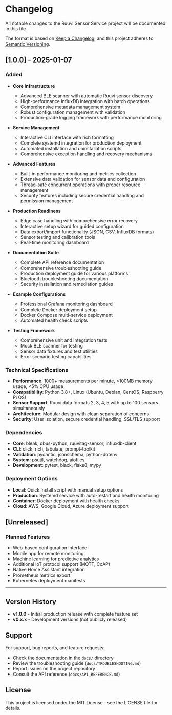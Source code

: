 # Changelog

All notable changes to the Ruuvi Sensor Service project will be documented in this file.

The format is based on [Keep a Changelog](https://keepachangelog.com/en/1.0.0/),
and this project adheres to [Semantic Versioning](https://semver.org/spec/v2.0.0.html).

## [1.0.0] - 2025-01-07

### Added
- **Core Infrastructure**
  - Advanced BLE scanner with automatic Ruuvi sensor discovery
  - High-performance InfluxDB integration with batch operations
  - Comprehensive metadata management system
  - Robust configuration management with validation
  - Production-grade logging framework with performance monitoring

- **Service Management**
  - Interactive CLI interface with rich formatting
  - Complete systemd integration for production deployment
  - Automated installation and uninstallation scripts
  - Comprehensive exception handling and recovery mechanisms

- **Advanced Features**
  - Built-in performance monitoring and metrics collection
  - Extensive data validation for sensor data and configuration
  - Thread-safe concurrent operations with proper resource management
  - Security features including secure credential handling and permission management

- **Production Readiness**
  - Edge case handling with comprehensive error recovery
  - Interactive setup wizard for guided configuration
  - Data export/import functionality (JSON, CSV, InfluxDB formats)
  - Sensor testing and calibration tools
  - Real-time monitoring dashboard

- **Documentation Suite**
  - Complete API reference documentation
  - Comprehensive troubleshooting guide
  - Production deployment guide for various platforms
  - Bluetooth troubleshooting documentation
  - Security installation and remediation guides

- **Example Configurations**
  - Professional Grafana monitoring dashboard
  - Complete Docker deployment setup
  - Docker Compose multi-service deployment
  - Automated health check scripts

- **Testing Framework**
  - Comprehensive unit and integration tests
  - Mock BLE scanner for testing
  - Sensor data fixtures and test utilities
  - Error scenario testing capabilities

### Technical Specifications
- **Performance**: 1000+ measurements per minute, <100MB memory usage, <5% CPU usage
- **Compatibility**: Python 3.8+, Linux (Ubuntu, Debian, CentOS, Raspberry Pi OS)
- **Sensor Support**: Ruuvi data formats 2, 3, 4, 5 with up to 100 sensors simultaneously
- **Architecture**: Modular design with clean separation of concerns
- **Security**: User isolation, secure credential handling, SSL/TLS support

### Dependencies
- **Core**: bleak, dbus-python, ruuvitag-sensor, influxdb-client
- **CLI**: click, rich, tabulate, prompt-toolkit
- **Validation**: pydantic, jsonschema, python-dotenv
- **System**: psutil, watchdog, aiofiles
- **Development**: pytest, black, flake8, mypy

### Deployment Options
- **Local**: Quick install script with manual setup options
- **Production**: Systemd service with auto-restart and health monitoring
- **Container**: Docker deployment with health checks
- **Cloud**: AWS, Google Cloud, Azure deployment support

## [Unreleased]

### Planned Features
- Web-based configuration interface
- Mobile app for remote monitoring
- Machine learning for predictive analytics
- Additional IoT protocol support (MQTT, CoAP)
- Native Home Assistant integration
- Prometheus metrics export
- Kubernetes deployment manifests

---

## Version History

- **v1.0.0** - Initial production release with complete feature set
- **v0.x.x** - Development versions (not publicly released)

## Support

For support, bug reports, and feature requests:
- Check the documentation in the `docs/` directory
- Review the troubleshooting guide (`docs/TROUBLESHOOTING.md`)
- Report issues on the project repository
- Consult the API reference (`docs/API_REFERENCE.md`)

## License

This project is licensed under the MIT License - see the LICENSE file for details.